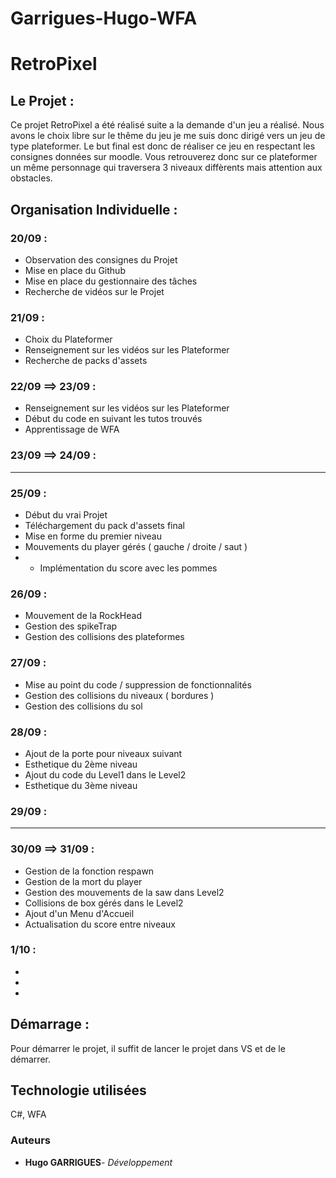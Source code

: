 # Garrigues-Hugo-WFA

# RetroPixel

## Le Projet :

Ce projet RetroPixel a été réalisé suite a la demande d'un jeu a réalisé. Nous avons le choix libre sur le thême du jeu je me suis donc dirigé vers un jeu de type plateformer.
Le but final est donc de réaliser ce jeu en respectant les consignes données sur moodle. 
Vous retrouverez donc sur ce plateformer un même personnage qui traversera 3 niveaux diffèrents mais attention aux obstacles.

## Organisation Individuelle :

### 20/09 :
- Observation des consignes du Projet
- Mise en place du Github
- Mise en place du gestionnaire des tâches
- Recherche de vidéos sur le Projet
### 21/09 :
- Choix du Plateformer
- Renseignement sur les vidéos sur les Plateformer
- Recherche de packs d'assets
### 22/09 ==> 23/09 :
- Renseignement sur les vidéos sur les Plateformer
- Début du code en suivant les tutos trouvés
- Apprentissage de WFA
### 23/09 ==> 24/09 :
-------------------
### 25/09 :
- Début du vrai Projet
- Téléchargement du pack d'assets final
- Mise en forme du premier niveau
- Mouvements du player gérés ( gauche / droite / saut )
- - Implémentation du score avec les pommes
### 26/09 :
- Mouvement de la RockHead
- Gestion des spikeTrap
- Gestion des collisions des plateformes

### 27/09 :
- Mise au point du code / suppression de fonctionnalités
- Gestion des collisions du niveaux ( bordures )
- Gestion des collisions du sol
  
### 28/09 :
- Ajout de la porte pour niveaux suivant
- Esthetique du 2ème niveau
- Ajout du code du Level1 dans le Level2
- Esthetique du 3ème niveau

### 29/09 :
-------------------
### 30/09 ==> 31/09 :
- Gestion de la fonction respawn
- Gestion de la mort du player
- Gestion des mouvements de la saw dans Level2
- Collisions de box gérés dans le Level2
- Ajout d'un Menu d'Accueil
- Actualisation du score entre niveaux
  
### 1/10 :
-
-
-

## Démarrage : 

Pour démarrer le projet, il suffit de lancer le projet dans VS et de le démarrer.

## Technologie utilisées
C#, WFA

### Auteurs
* **Hugo GARRIGUES**- *Développement*
  

